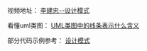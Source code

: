 视频地址：
[李建忠--设计模式](https://www.bilibili.com/video/BV1kW411P7KS?p=23)

看懂uml类图：
[UML类图中的线条表示什么含义](https://blog.csdn.net/jianfpeng241241/article/details/49617449)

部分代码示例参考：
[设计模式](https://www.cnblogs.com/jing99/category/947390.html)